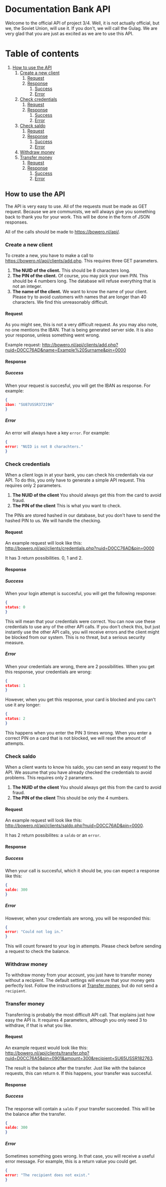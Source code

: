 # Documentation Bank API

Welcome to the official API of project 3/4. Well, it is not actually official, but we, the Soviet Union, will use it. If you don't, we will call the Gulag. We are very glad that you are just as excited as we are to use this API.

# Table of contents
1. [How to use the API](https://github.com/projectbank/Documentatie#how-to-use-the-api)
    1. [Create a new client](https://github.com/projectbank/Documentatie#create-a-new-client)
        1. [Request](https://github.com/projectbank/Documentatie#request)
        1. [Response](https://github.com/projectbank/Documentatie#response)
            1. [Success](https://github.com/projectbank/Documentatie#success)
            1. [Error](https://github.com/projectbank/Documentatie#error)
    1. [Check credentials](https://github.com/projectbank/Documentatie#check-credentials)
        1. [Request](https://github.com/projectbank/Documentatie#request-1)
        1. [Response](https://github.com/projectbank/Documentatie#response-1)
            1. [Success](https://github.com/projectbank/Documentatie#success-1)
            1. [Error](https://github.com/projectbank/Documentatie#error-1)
    1. [Check saldo](https://github.com/projectbank/Documentatie#check-saldo)
        1. [Request](https://github.com/projectbank/Documentatie#request-2)
        1. [Response](https://github.com/projectbank/Documentatie#response-2)
            1. [Success](https://github.com/projectbank/Documentatie#success-2)
            1. [Error](https://github.com/projectbank/Documentatie#error-2)              
    1. [Withdraw money](https://github.com/projectbank/Documentatie#withdraw-money)
    1. [Transfer money](https://github.com/projectbank/Documentatie#transfer-money)
        1. [Request](https://github.com/projectbank/Documentatie#request-3)
        1. [Response](https://github.com/projectbank/Documentatie#response-3) 
            1. [Success](https://github.com/projectbank/Documentatie#success-3)
            1. [Error](https://github.com/projectbank/Documentatie#error-3)        

## How to use the API

The API is very easy to use. All of the requests must be made as GET request. Because we are communists, we will always give you something back to thank you for your work. This will be done in the form of JSON responses.

All of the calls should be made to https://bowero.nl/api/.

### Create a new client

To create a new, you have to make a call to https://bowero.nl/api/clients/add.php. This requires three GET parameters.

1. __The NUID of the client.__ This should be 8 characters long.
2. __The PIN of the client.__ Of course, you may pick your own PIN. This should be 4 numbers long. The database will refuse everything that is not an integer.
3. __The name of the client.__ We want to know the name of your client. Please try to avoid customers with names that are longer than 40 characters. We find this unreasonably difficult.

#### Request

As you might see, this is not a very difficult request. As you may also note, no one mentions the IBAN. That is being generated server side. It is also your response, unless something went wrong.

Example request: http://bowero.nl/api/clients/add.php?nuid=D0CC76AD&name=Example%20Surname&pin=0000

#### Response

##### Success

When your request is succesful, you will get the IBAN as response. For example: 

```json
{
iban: "SU87USSR372196"
}
```

##### Error

An error will always have a key `error`. For example:

```json
{
error: "NUID is not 8 charachters."
}
```

### Check credentials

When a client logs in at your bank, you can check his credentials via our API. To do this, you only have to generate a simple API request. This requires only 2 parameters.

1. __The NUID of the client__ You should always get this from the card to avoid fraud.
2. __The PIN of the client__ This is what you want to check.

The PINs are stored hashed in our database, but you don't have to send the hashed PIN to us. We will handle the checking.

#### Request

An example request will look like this: http://bowero.nl/api/clients/credentials.php?nuid=D0CC76AD&pin=0000

It has 3 return possibilities. 0, 1 and 2.

#### Response

##### Success

When your login attempt is succesful, you will get the following response:

```json
{
status: 0
}
```

This will mean that your credentials were correct. You can now use these credentials to use any of the other API calls. If you don't check this, but just instantly use the other API calls, you will receive errors and the client might be blocked from our system. This is no threat, but a serious security measure.

##### Error

When your credentials are wrong, there are 2 possibilities. When you get this response, your credentials are wrong:

```json
{
status: 1
}
```

However, when you get this response, your card is blocked and you can't use it any longer:

```json
{
status: 2
}
```

This happens when you enter the PIN 3 times wrong. When you enter a correct PIN on a card that is not blocked, we will reset the amount of attempts.

### Check saldo

When a client wants to know his saldo, you can send an easy request to the API. We assume that you have already checked the credentials to avoid problems. This requires only 2 parameters.

1. __The NUID of the client__ You should always get this from the card to avoid fraud.
2. __The PIN of the client__ This should be only the 4 numbers.

#### Request

An example request will look like this: http://bowero.nl/api/clients/saldo.php?nuid=D0CC76AD&pin=0000.

It has 2 return possibilites: a `saldo` or an `error`.

#### Response

##### Success

When your call is succesful, which it should be, you can expect a response like this:

```json
{
saldo: 300
}
```

##### Error

However, when your credentials are wrong, you will be responded this:

```json
{
error: "Could not log in."
}
```

This will count forward to your log in attempts. Please check before sending a request to check the balance.

### Withdraw money

To withdraw money from your account, you just have to transfer money without a recipient. The default settings will ensure that your money gets perfectly lost. Follow the instructions at [Transfer money](https://github.com/projectbank/Documentatie#transfer-money), but do not send a `recipient`.

### Transfer money

Transferring is probably the most difficult API call. That explains just how easy the API is. It requires 4 parameters, although you only need 3 to withdraw, if that is what you like.

#### Request

An example request would look like this: http://bowero.nl/api/clients/transfer.php?nuid=D0CC76A5&pin=0901&amount=300&recipient=SU65USSR182763. 

The result is the balance after the transfer. Just like with the balance requests, this can return `0`. If this happens, your transfer was succesful.

#### Response

##### Success

The response will contain a `saldo` if your transfer succeeded. This will be the balance after the transfer.

```json
{
saldo: 300
}
```

##### Error

Sometimes something goes wrong. In that case, you will receive a useful error message. For example, this is a return value you could get.

```json
{
error: "The recipient does not exist."
}
```
